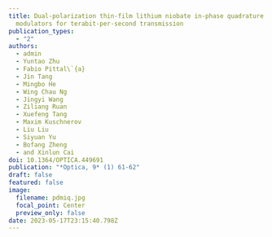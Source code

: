```yaml
---
title: Dual-polarization thin-film lithium niobate in-phase quadrature
  modulators for terabit-per-second transmission
publication_types:
  - "2"
authors:
  - admin
  - Yuntao Zhu
  - Fabio Pittal\`{a}
  - Jin Tang
  - Mingbo He
  - Wing Chau Ng
  - Jingyi Wang
  - Ziliang Ruan
  - Xuefeng Tang
  - Maxim Kuschnerov
  - Liu Liu
  - Siyuan Yu
  - Bofang Zheng
  - and Xinlun Cai
doi: 10.1364/OPTICA.449691
publication: "*Optica, 9* (1) 61-62"
draft: false
featured: false
image:
  filename: pdmiq.jpg
  focal_point: Center
  preview_only: false
date: 2023-05-17T23:15:40.798Z
---
```

